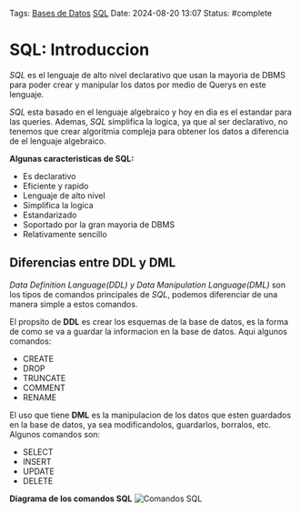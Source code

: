 Tags: [Bases de Datos](../Indexes/Bases%20de%20Datos.md) [SQL](../Indexes/SQL.md)
Date: 2024-08-20 13:07
Status: #complete 

# SQL: Introduccion

*SQL* es el lenguaje de alto nivel declarativo que usan la mayoria de DBMS para poder crear y manipular los datos por medio de Querys en este lenguaje.

*SQL* esta basado en el lenguaje algebraico y hoy en dia es el estandar para las queries. Ademas, *SQL* simplifica la logica, ya que al ser declarativo, no tenemos que crear algoritmia compleja para obtener los datos a diferencia de el lenguaje algebraico.

__Algunas caracteristicas de SQL:__
- Es declarativo
- Eficiente y rapido
- Lenguaje de alto nivel
- Simplifica la logica
- Estandarizado
- Soportado por la gran mayoria de DBMS
- Relativamente sencillo

## Diferencias entre DDL y DML

*Data Definition Language(DDL) y Data Manipulation Language(DML)* son los tipos de comandos principales de *SQL*, podemos diferenciar de una manera simple a estos comandos.

El propsito de __DDL__ es crear los esquemas de la base de datos, es la forma de como se va a guardar la informacion en la base de datos. Aqui algunos comandos:
- CREATE
- DROP
- TRUNCATE
- COMMENT
- RENAME

El uso que tiene __DML__ es la manipulacion de los datos que esten guardados en la base de datos, ya sea modificandolos, guardarlos, borralos, etc. Algunos comandos son:
- SELECT
- INSERT
- UPDATE
- DELETE

__Diagrama de los comandos SQL__
![Comandos SQL](https://i.sstatic.net/7uUaJ.png)